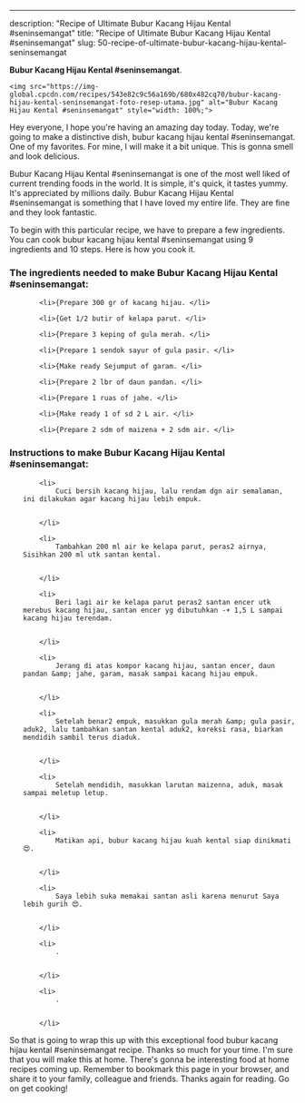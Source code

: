 ---
description: "Recipe of Ultimate Bubur Kacang Hijau Kental #seninsemangat"
title: "Recipe of Ultimate Bubur Kacang Hijau Kental #seninsemangat"
slug: 50-recipe-of-ultimate-bubur-kacang-hijau-kental-seninsemangat

<p>
	<strong>Bubur Kacang Hijau Kental #seninsemangat</strong>. 
	
</p>
<p>
	
	<img src="https://img-global.cpcdn.com/recipes/543e82c9c56a169b/680x482cq70/bubur-kacang-hijau-kental-seninsemangat-foto-resep-utama.jpg" alt="Bubur Kacang Hijau Kental #seninsemangat" style="width: 100%;">
	
	
</p>
<p>
	Hey everyone, I hope you're having an amazing day today. Today, we're going to make a distinctive dish, bubur kacang hijau kental #seninsemangat. One of my favorites. For mine, I will make it a bit unique. This is gonna smell and look delicious.
</p>
	
<p>
	
</p>
<p>
	Bubur Kacang Hijau Kental #seninsemangat is one of the most well liked of current trending foods in the world. It is simple, it's quick, it tastes yummy. It's appreciated by millions daily. Bubur Kacang Hijau Kental #seninsemangat is something that I have loved my entire life. They are fine and they look fantastic.
</p>

<p>
To begin with this particular recipe, we have to prepare a few ingredients. You can cook bubur kacang hijau kental #seninsemangat using 9 ingredients and 10 steps. Here is how you cook it.
</p>

<h3>The ingredients needed to make Bubur Kacang Hijau Kental #seninsemangat:</h3>

<ol>
	
		<li>{Prepare 300 gr of kacang hijau. </li>
	
		<li>{Get 1/2 butir of kelapa parut. </li>
	
		<li>{Prepare 3 keping of gula merah. </li>
	
		<li>{Prepare 1 sendok sayur of gula pasir. </li>
	
		<li>{Make ready Sejumput of garam. </li>
	
		<li>{Prepare 2 lbr of daun pandan. </li>
	
		<li>{Prepare 1 ruas of jahe. </li>
	
		<li>{Make ready 1 of sd 2 L air. </li>
	
		<li>{Prepare 2 sdm of maizena + 2 sdm air. </li>
	
</ol>
<p>
	
</p>

<h3>Instructions to make Bubur Kacang Hijau Kental #seninsemangat:</h3>

<ol>
	
		<li>
			Cuci bersih kacang hijau, lalu rendam dgn air semalaman, ini dilakukan agar kacang hijau lebih empuk.
			
			
		</li>
	
		<li>
			Tambahkan 200 ml air ke kelapa parut, peras2 airnya, Sisihkan 200 ml utk santan kental.
			
			
		</li>
	
		<li>
			Beri lagi air ke kelapa parut peras2 santan encer utk merebus kacang hijau, santan encer yg dibutuhkan -+ 1,5 L sampai kacang hijau terendam.
			
			
		</li>
	
		<li>
			Jerang di atas kompor kacang hijau, santan encer, daun pandan &amp; jahe, garam, masak sampai kacang hijau empuk.
			
			
		</li>
	
		<li>
			Setelah benar2 empuk, masukkan gula merah &amp; gula pasir, aduk2, lalu tambahkan santan kental aduk2, koreksi rasa, biarkan mendidih sambil terus diaduk.
			
			
		</li>
	
		<li>
			Setelah mendidih, masukkan larutan maizenna, aduk, masak sampai meletup letup.
			
			
		</li>
	
		<li>
			Matikan api, bubur kacang hijau kuah kental siap dinikmati 😍.
			
			
		</li>
	
		<li>
			Saya lebih suka memakai santan asli karena menurut Saya lebih gurih 😍.
			
			
		</li>
	
		<li>
			.
			
			
		</li>
	
		<li>
			.
			
			
		</li>
	
</ol>

<p>
	
</p>

<p>
	So that is going to wrap this up with this exceptional food bubur kacang hijau kental #seninsemangat recipe. Thanks so much for your time. I'm sure that you will make this at home. There's gonna be interesting food at home recipes coming up. Remember to bookmark this page in your browser, and share it to your family, colleague and friends. Thanks again for reading. Go on get cooking!
</p>
